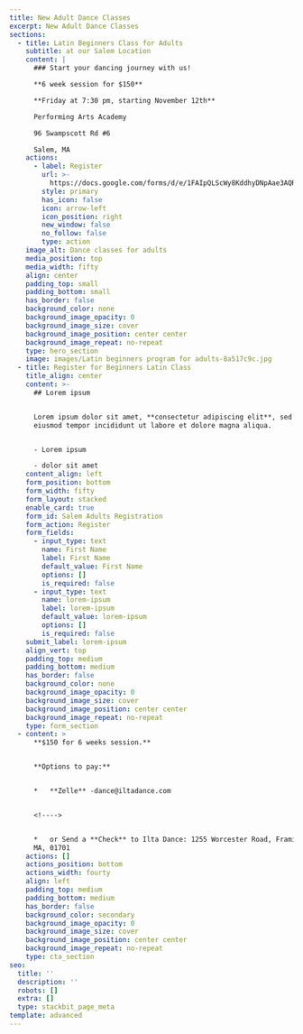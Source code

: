 ```yaml
---
title: New Adult Dance Classes
excerpt: New Adult Dance Classes
sections:
  - title: Latin Beginners Class for Adults
    subtitle: at our Salem Location
    content: |
      ### Start your dancing journey with us!

      **6 week session for $150**

      **Friday at 7:30 pm, starting November 12th**

      Performing Arts Academy

      96 Swampscott Rd #6

      Salem, MA
    actions:
      - label: Register
        url: >-
          https://docs.google.com/forms/d/e/1FAIpQLScWy8KddhyDNpAae3AQR-fgaqpBSN4F34Y6jAK_djmHpIpDdA/viewform
        style: primary
        has_icon: false
        icon: arrow-left
        icon_position: right
        new_window: false
        no_follow: false
        type: action
    image_alt: Dance classes for adults
    media_position: top
    media_width: fifty
    align: center
    padding_top: small
    padding_bottom: small
    has_border: false
    background_color: none
    background_image_opacity: 0
    background_image_size: cover
    background_image_position: center center
    background_image_repeat: no-repeat
    type: hero_section
    image: images/Latin beginners program for adults-8a517c9c.jpg
  - title: Register for Beginners Latin Class
    title_align: center
    content: >-
      ## Lorem ipsum


      Lorem ipsum dolor sit amet, **consectetur adipiscing elit**, sed do
      eiusmod tempor incididunt ut labore et dolore magna aliqua.


      - Lorem ipsum

      - dolor sit amet
    content_align: left
    form_position: bottom
    form_width: fifty
    form_layout: stacked
    enable_card: true
    form_id: Salem Adults Registration
    form_action: Register
    form_fields:
      - input_type: text
        name: First Name
        label: First Name
        default_value: First Name
        options: []
        is_required: false
      - input_type: text
        name: lorem-ipsum
        label: lorem-ipsum
        default_value: lorem-ipsum
        options: []
        is_required: false
    submit_label: lorem-ipsum
    align_vert: top
    padding_top: medium
    padding_bottom: medium
    has_border: false
    background_color: none
    background_image_opacity: 0
    background_image_size: cover
    background_image_position: center center
    background_image_repeat: no-repeat
    type: form_section
  - content: >
      **$150 for 6 weeks session.**


      **Options to pay:**


      *   **Zelle** -dance@iltadance.com


      <!---->


      *   or Send a **Check** to Ilta Dance: 1255 Worcester Road, Framingham,
      MA, 01701
    actions: []
    actions_position: bottom
    actions_width: fourty
    align: left
    padding_top: medium
    padding_bottom: medium
    has_border: false
    background_color: secondary
    background_image_opacity: 0
    background_image_size: cover
    background_image_position: center center
    background_image_repeat: no-repeat
    type: cta_section
seo:
  title: ''
  description: ''
  robots: []
  extra: []
  type: stackbit_page_meta
template: advanced
---
```

